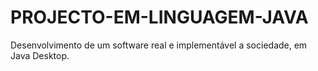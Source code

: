 # PROJECTO-EM-LINGUAGEM-JAVA
 Desenvolvimento de um software real e implementável a sociedade, em Java Desktop.
